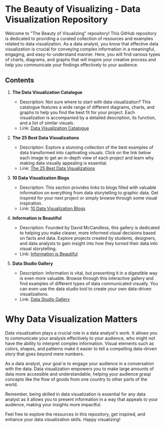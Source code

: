 # The Beauty of Visualizing - Data Visualization Repository

Welcome to "The Beauty of Visualizing" repository! This GitHub repository is dedicated to providing a curated collection of resources and examples related to data visualization. As a data analyst, you know that effective data visualization is crucial for conveying complex information in a meaningful, engaging, and easy-to-understand manner. Here, you will find various types of charts, diagrams, and graphs that will inspire your creative process and help you communicate your findings effectively to your audience.

## Contents

1. **The Data Visualization Catalogue**
   - Description: Not sure where to start with data visualization? This catalogue features a wide range of different diagrams, charts, and graphs to help you find the best fit for your project. Each visualization is accompanied by a detailed description, its function, and a list of similar visuals.
   - Link: [Data Visualization Catalogue](https://datavizcatalogue.com/#google_vignette)

2. **The 25 Best Data Visualizations**
   - Description: Explore a stunning collection of the best examples of data transformed into captivating visuals. Click on the link below each image to get an in-depth view of each project and learn why making data visually appealing is essential.
   - Link: [The 25 Best Data Visualizations](https://visme.co/blog/best-data-visualizations/)

3. **10 Data Visualization Blogs**
   - Description: This section provides links to blogs filled with valuable information on everything from data storytelling to graphic data. Get inspired for your next project or simply browse through some visual inspiration.
   - Link: [10 Data Visualization Blogs](https://www.tableau.com/learn/articles/best-data-visualization-blogs)

4. **Information is Beautiful**
   - Description: Founded by David McCandless, this gallery is dedicated to helping you make clearer, more informed visual decisions based on facts and data. Explore projects created by students, designers, and data analysts to gain insight into how they turned their data into visual storytelling.
   - Link: [Information is Beautiful](https://informationisbeautiful.net/wdvp/gallery-2019/)

5. **Data Studio Gallery**
   - Description: Information is vital, but presenting it in a digestible way is even more valuable. Browse through this interactive gallery and find examples of different types of data communicated visually. You can even use the data studio tool to create your own data-driven visualizations.
   - Link: [Data Studio Gallery](https://lookerstudio.google.com/gallery?category=visualization)

# Why Data Visualization Matters

Data visualization plays a crucial role in a data analyst's work. It allows you to communicate your analysis effectively to your audience, who might not have the ability to interpret complex information. Visual elements such as colors, shapes, and patterns make it easier to tell a compelling data-driven story that goes beyond mere numbers.

As a data analyst, your goal is to engage your audience in a conversation with the data. Data visualization empowers you to make large amounts of data more accessible and understandable, helping your audience grasp concepts like the flow of goods from one country to other parts of the world.

Remember, being skilled in data visualization is essential for any data analyst as it allows you to present information in a way that appeals to your audience, making your insights more impactful.

Feel free to explore the resources in this repository, get inspired, and enhance your data visualization skills. Happy visualizing!
